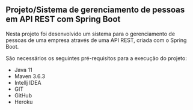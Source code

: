 <h2>Projeto/Sistema de gerenciamento de pessoas em API REST com Spring Boot</h2>

Nesta projeto foi desenvolvido um sistema para o gerenciamento de pessoas de uma empresa através de uma API REST, criada com o Spring Boot.

São necessários os seguintes pré-requisitos para a execução do projeto:

* Java 11
* Maven 3.6.3
* Intellj IDEA 
* GIT
* GitHub
* Heroku





